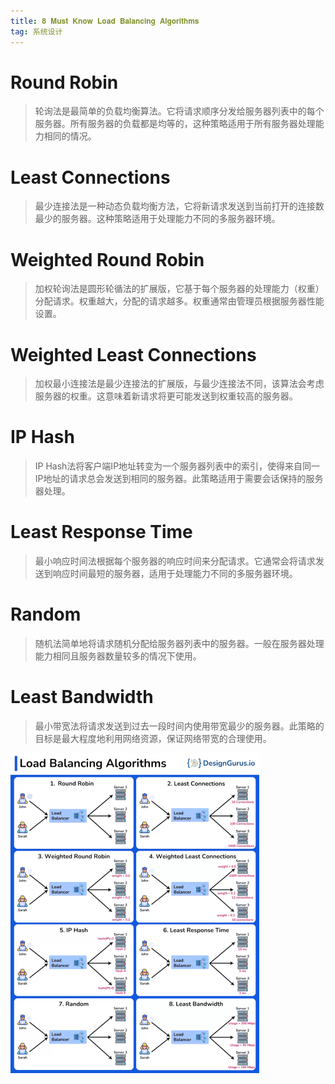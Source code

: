 ```yaml
---
title: 𝟖 𝐌𝐮𝐬𝐭 𝐊𝐧𝐨𝐰 𝐋𝐨𝐚𝐝 𝐁𝐚𝐥𝐚𝐧𝐜𝐢𝐧𝐠 𝐀𝐥𝐠𝐨𝐫𝐢𝐭𝐡𝐦𝐬
tag: 系统设计
---
```


# Round Robin

> 轮询法是最简单的负载均衡算法。它将请求顺序分发给服务器列表中的每个服务器。所有服务器的负载都是均等的，这种策略适用于所有服务器处理能力相同的情况。

# Least Connections 

> 最少连接法是一种动态负载均衡方法，它将新请求发送到当前打开的连接数最少的服务器。这种策略适用于处理能力不同的多服务器环境。

# Weighted Round Robin

> 加权轮询法是圆形轮循法的扩展版，它基于每个服务器的处理能力（权重）分配请求。权重越大，分配的请求越多。权重通常由管理员根据服务器性能设置。

# Weighted Least Connections

> 加权最小连接法是最少连接法的扩展版，与最少连接法不同，该算法会考虑服务器的权重。这意味着新请求将更可能发送到权重较高的服务器。

# IP Hash

> IP Hash法将客户端IP地址转变为一个服务器列表中的索引，使得来自同一IP地址的请求总会发送到相同的服务器。此策略适用于需要会话保持的服务器处理。

# Least Response Time

> 最小响应时间法根据每个服务器的响应时间来分配请求。它通常会将请求发送到响应时间最短的服务器，适用于处理能力不同的多服务器环境。

# Random

> 随机法简单地将请求随机分配给服务器列表中的服务器。一般在服务器处理能力相同且服务器数量较多的情况下使用。

# Least Bandwidth

> 最小带宽法将请求发送到过去一段时间内使用带宽最少的服务器。此策略的目标是最大程度地利用网络资源，保证网络带宽的合理使用。

<img src="/images/负载均衡算法.png" alt="负载均衡算法" style="zoom:50%;" />



















